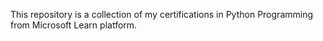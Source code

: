 This repository is a collection of my certifications in Python Programming from Microsoft Learn platform.
